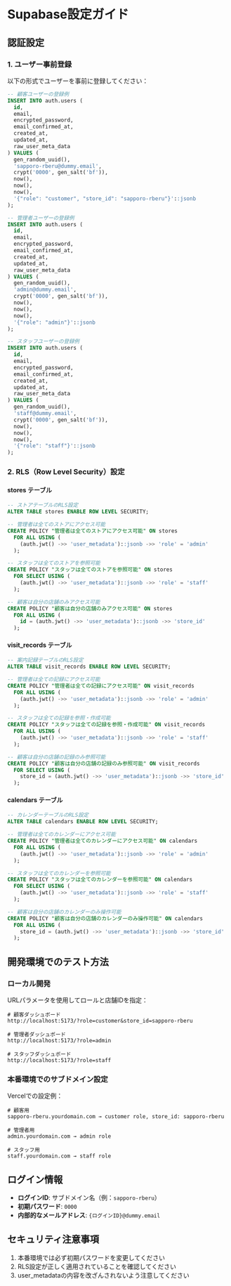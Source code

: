 # Supabase設定ガイド

## 認証設定

### 1. ユーザー事前登録
以下の形式でユーザーを事前に登録してください：

```sql
-- 顧客ユーザーの登録例
INSERT INTO auth.users (
  id,
  email,
  encrypted_password,
  email_confirmed_at,
  created_at,
  updated_at,
  raw_user_meta_data
) VALUES (
  gen_random_uuid(),
  'sapporo-rberu@dummy.email',
  crypt('0000', gen_salt('bf')),
  now(),
  now(),
  now(),
  '{"role": "customer", "store_id": "sapporo-rberu"}'::jsonb
);

-- 管理者ユーザーの登録例
INSERT INTO auth.users (
  id,
  email,
  encrypted_password,
  email_confirmed_at,
  created_at,
  updated_at,
  raw_user_meta_data
) VALUES (
  gen_random_uuid(),
  'admin@dummy.email',
  crypt('0000', gen_salt('bf')),
  now(),
  now(),
  now(),
  '{"role": "admin"}'::jsonb
);

-- スタッフユーザーの登録例
INSERT INTO auth.users (
  id,
  email,
  encrypted_password,
  email_confirmed_at,
  created_at,
  updated_at,
  raw_user_meta_data
) VALUES (
  gen_random_uuid(),
  'staff@dummy.email',
  crypt('0000', gen_salt('bf')),
  now(),
  now(),
  now(),
  '{"role": "staff"}'::jsonb
);
```

### 2. RLS（Row Level Security）設定

#### stores テーブル
```sql
-- ストアテーブルのRLS設定
ALTER TABLE stores ENABLE ROW LEVEL SECURITY;

-- 管理者は全てのストアにアクセス可能
CREATE POLICY "管理者は全てのストアにアクセス可能" ON stores
  FOR ALL USING (
    (auth.jwt() ->> 'user_metadata')::jsonb ->> 'role' = 'admin'
  );

-- スタッフは全てのストアを参照可能
CREATE POLICY "スタッフは全てのストアを参照可能" ON stores
  FOR SELECT USING (
    (auth.jwt() ->> 'user_metadata')::jsonb ->> 'role' = 'staff'
  );

-- 顧客は自分の店舗のみアクセス可能
CREATE POLICY "顧客は自分の店舗のみアクセス可能" ON stores
  FOR ALL USING (
    id = (auth.jwt() ->> 'user_metadata')::jsonb ->> 'store_id'
  );
```

#### visit_records テーブル
```sql
-- 案内記録テーブルのRLS設定
ALTER TABLE visit_records ENABLE ROW LEVEL SECURITY;

-- 管理者は全ての記録にアクセス可能
CREATE POLICY "管理者は全ての記録にアクセス可能" ON visit_records
  FOR ALL USING (
    (auth.jwt() ->> 'user_metadata')::jsonb ->> 'role' = 'admin'
  );

-- スタッフは全ての記録を参照・作成可能
CREATE POLICY "スタッフは全ての記録を参照・作成可能" ON visit_records
  FOR ALL USING (
    (auth.jwt() ->> 'user_metadata')::jsonb ->> 'role' = 'staff'
  );

-- 顧客は自分の店舗の記録のみ参照可能
CREATE POLICY "顧客は自分の店舗の記録のみ参照可能" ON visit_records
  FOR SELECT USING (
    store_id = (auth.jwt() ->> 'user_metadata')::jsonb ->> 'store_id'
  );
```

#### calendars テーブル
```sql
-- カレンダーテーブルのRLS設定
ALTER TABLE calendars ENABLE ROW LEVEL SECURITY;

-- 管理者は全てのカレンダーにアクセス可能
CREATE POLICY "管理者は全てのカレンダーにアクセス可能" ON calendars
  FOR ALL USING (
    (auth.jwt() ->> 'user_metadata')::jsonb ->> 'role' = 'admin'
  );

-- スタッフは全てのカレンダーを参照可能
CREATE POLICY "スタッフは全てのカレンダーを参照可能" ON calendars
  FOR SELECT USING (
    (auth.jwt() ->> 'user_metadata')::jsonb ->> 'role' = 'staff'
  );

-- 顧客は自分の店舗のカレンダーのみ操作可能
CREATE POLICY "顧客は自分の店舗のカレンダーのみ操作可能" ON calendars
  FOR ALL USING (
    store_id = (auth.jwt() ->> 'user_metadata')::jsonb ->> 'store_id'
  );
```

## 開発環境でのテスト方法

### ローカル開発
URLパラメータを使用してロールと店舗IDを指定：

```
# 顧客ダッシュボード
http://localhost:5173/?role=customer&store_id=sapporo-rberu

# 管理者ダッシュボード
http://localhost:5173/?role=admin

# スタッフダッシュボード
http://localhost:5173/?role=staff
```

### 本番環境でのサブドメイン設定
Vercelでの設定例：

```
# 顧客用
sapporo-rberu.yourdomain.com → customer role, store_id: sapporo-rberu

# 管理者用
admin.yourdomain.com → admin role

# スタッフ用
staff.yourdomain.com → staff role
```

## ログイン情報
- **ログインID**: サブドメイン名（例：`sapporo-rberu`）
- **初期パスワード**: `0000`
- **内部的なメールアドレス**: `{ログインID}@dummy.email`

## セキュリティ注意事項
1. 本番環境では必ず初期パスワードを変更してください
2. RLS設定が正しく適用されていることを確認してください
3. user_metadataの内容を改ざんされないよう注意してください 